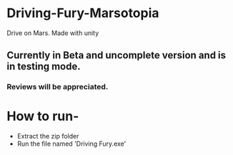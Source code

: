# Driving-Fury-Marsotopia
Drive on Mars. Made with unity

## Currently in Beta and uncomplete version and is in testing mode. 
### Reviews will be appreciated.

# How to run- 
- Extract the zip folder
- Run the file named 'Driving Fury.exe'

